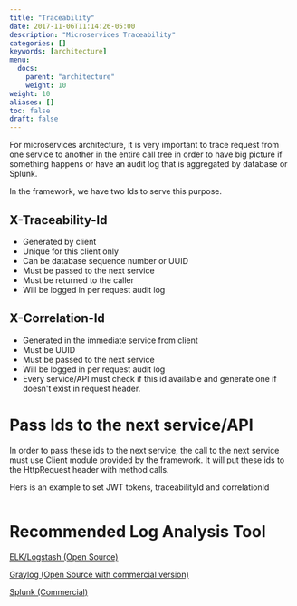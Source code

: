 ```yaml
---
title: "Traceability"
date: 2017-11-06T11:14:26-05:00
description: "Microservices Traceability"
categories: []
keywords: [architecture]
menu:
  docs:
    parent: "architecture"
    weight: 10
weight: 10
aliases: []
toc: false
draft: false
---
```


For microservices architecture, it is very important to trace request from one service to 
another in the entire call tree in order to have big picture if something happens or have
an audit log that is aggregated by database or Splunk.   

In the framework, we have two Ids to serve this purpose. 

## X-Traceability-Id 

* Generated by client
* Unique for this client only 
* Can be database sequence number or UUID
* Must be passed to the next service
* Must be returned to the caller
* Will be logged in per request audit log


## X-Correlation-Id
* Generated in the immediate service from client
* Must be UUID
* Must be passed to the next service
* Will be logged in per request audit log
* Every service/API must check if this id available and generate one if doesn't exist in request header.

# Pass Ids to the next service/API

In order to pass these ids to the next service, the call to the next service
must use Client module provided by the framework. It will put these ids to
the HttpRequest header with method calls.

Hers is an example to set JWT tokens, traceabilityId and correlationId

```

```

# Recommended Log Analysis Tool

[ELK/Logstash (Open Source)](https://www.elastic.co/products/logstash)

[Graylog (Open Source with commercial version)](https://github.com/Graylog2/graylog2-server)

[Splunk (Commercial)](https://www.splunk.com/)

